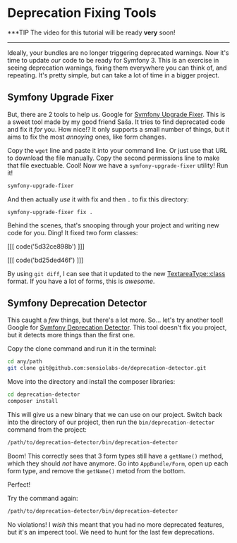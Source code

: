 # Deprecation Fixing Tools

***TIP
The video for this tutorial will be ready **very** soon!
***

Ideally, your bundles are no longer triggering deprecated warnings. Now it's time
to update *our* code to be ready for Symfony 3. This is an exercise in seeing deprecation
warnings, fixing them everywhere you can think of, and repeating. It's pretty simple,
but can take a lot of time in a bigger project.

## Symfony Upgrade Fixer

But, there are 2 tools to help us. Google for [Symfony Upgrade Fixer](https://github.com/umpirsky/Symfony-Upgrade-Fixer).
This is a sweet tool made by my good friend Saša. It tries to find deprecated code
and fix it *for* you. How nice!? It only supports a small number of things, but it
aims to fix the most *annoying* ones, like form changes.

Copy the `wget` line and paste it into your command line. Or just use that URL to
download the file manually. Copy the second permissions line to make that file
exectuable. Cool! Now we have a `symfony-upgrade-fixer` utility! Run it!

```bash
symfony-upgrade-fixer
```

And then actually *use* it with fix and then `.` to fix this directory:

```bashsdfsdf
symfony-upgrade-fixer fix .
```

Behind the scenes, that's snooping through your project and writing new code for you.
Ding! It fixed two form classes:

[[[ code('5d32ce898b') ]]]

[[[ code('bd25ded46f') ]]]

By using `git diff`, I can see that it updated to the new
[TextareaType::class](https://knpuniversity.com/screencast/new-in-symfony3/form-updates)
format. If you have a lot of forms, this is *awesome*.

## Symfony Deprecation Detector

This caught a *few* things, but there's a lot more. So... let's try another tool!
Google for [Symfony Deprecation Detector](https://github.com/sensiolabs-de/deprecation-detector).
This tool doesn't fix you project, but it detects more things than the first one.

Copy the clone command and run it in the terminal:

```bash
cd any/path
git clone git@github.com:sensiolabs-de/deprecation-detector.git
```

Move into the directory and install the composer libraries:

```bash
cd deprecation-detector
composer install
```

This will give us a new binary that we can use on our project. Switch back into
the directory of our project, then run the `bin/deprecation-detector` command from
the project:

```bash
/path/to/deprecation-detector/bin/deprecation-detector
```

Boom! This correctly sees that 3 form types still have a `getName()` method, which
they should *not* have anymore. Go into `AppBundle/Form`, open up each form type,
and remove the `getName()` metod from the bottom.

Perfect!

Try the command again:

```bash
/path/to/deprecation-detector/bin/deprecation-detector
```

No violations! I *wish* this meant that you had no more deprecated features, but
it's an imperect tool. We need to hunt for the last few deprecations.
